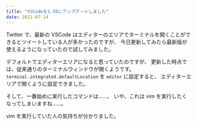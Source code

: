```yaml
---
title: "VSCodeを1.58にアップデートしました"
date: 2021-07-14
---
```


Twitter で、最新の VSCode はエディターのエリアでターミナルを開くことができるとツイートしている人が多かったのですが、
今日更新してみたら最新版が使えるようになっていたので試してみました。

デフォルトでエディターエリアになると思っていたのですが、
更新した時点では、従来通りのターミナルウィンドウが開くようです。
`terminal.integrated.defaultLocation` を `editor` に設定すると、
エディターエリアで開くように設定できました。

そして、一番始めに実行したコマンドは……、
いや、これは vim を実行したくなってしまいますね……。

vim を実行していた人の気持ちが分かりました。
